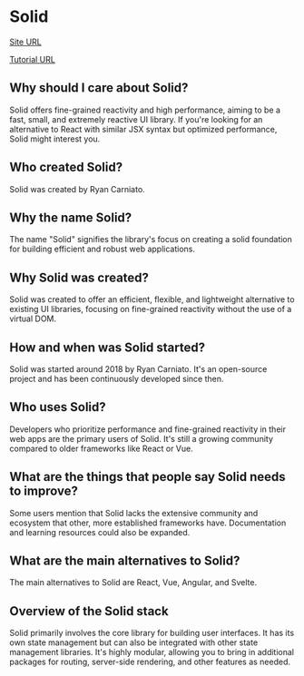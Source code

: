 # Solid

[Site URL](https://solidjs.com/)

[Tutorial URL](https://solidjs.com/tutorial)

## Why should I care about Solid?

Solid offers fine-grained reactivity and high performance, aiming to be a fast, small, and extremely reactive UI library. If you're looking for an alternative to React with similar JSX syntax but optimized performance, Solid might interest you.

## Who created Solid?

Solid was created by Ryan Carniato.

## Why the name Solid?

The name "Solid" signifies the library's focus on creating a solid foundation for building efficient and robust web applications.

## Why Solid was created?

Solid was created to offer an efficient, flexible, and lightweight alternative to existing UI libraries, focusing on fine-grained reactivity without the use of a virtual DOM.

## How and when was Solid started?

Solid was started around 2018 by Ryan Carniato. It's an open-source project and has been continuously developed since then.

## Who uses Solid?

Developers who prioritize performance and fine-grained reactivity in their web apps are the primary users of Solid. It's still a growing community compared to older frameworks like React or Vue.

## What are the things that people say Solid needs to improve?

Some users mention that Solid lacks the extensive community and ecosystem that other, more established frameworks have. Documentation and learning resources could also be expanded.

## What are the main alternatives to Solid?

The main alternatives to Solid are React, Vue, Angular, and Svelte.

## Overview of the Solid stack

Solid primarily involves the core library for building user interfaces. It has its own state management but can also be integrated with other state management libraries. It's highly modular, allowing you to bring in additional packages for routing, server-side rendering, and other features as needed.
